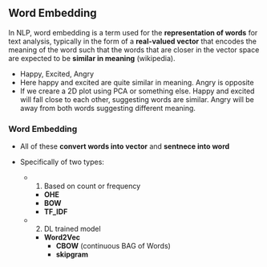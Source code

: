 ## Word Embedding

In NLP, word embedding is a term used for the **representation of words** for text analysis, typically in the form of a **real-valued vector** that encodes the meaning of the word such that the words that are closer in the vector space are expected to be **similar in meaning** (wikipedia).

* Happy, Excited, Angry
* Here happy and excited are quite similar in meaning. Angry is opposite
* If we creare a 2D plot using PCA or something else. Happy and excited will fall close to each other, suggesting words are similar. Angry will be away from both words suggesting different meaning.

### Word Embedding
* All of these **convert words into vector** and **sentnece into word**
* Specifically of two types:

    * 1. Based on count or frequency
        * **OHE**
        * **BOW**
        * **TF_IDF**
    * 2. DL trained model
        * **Word2Vec**
            * **CBOW** (continuous BAG of Words)
            * **skipgram**
            


```python

```
